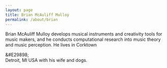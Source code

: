 ```yaml
---
layout: page
title: Brian McAuliff Mulloy
permalink: /about/brian
---
```

Brian McAuliff Mulloy develops musical instruments and creativity tools for music makers, and he conducts computational research into music theory and music perception. He lives in Corktown <div>&#E29898;</div> Detroit, MI USA with his wife and dogs.
